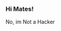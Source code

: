 ### Hi Mates!

<!--
**CodeX2T/CodeX2T** is a ✨ _special_ ✨ repository because its `Warm Welcome` (this file) appears on your GitHub profile.

Here are some ideas to get you started:

- 🔭 I’m currently working on Some Game projects
- 🌱 I’m currently learning How To Lua Script 
- 👯 I’m looking to collaborate on 3D Games
- 🤔 I’m looking for help with Online Forum
- 💬 Ask me about How To Script With Lua Script
- 📫 How to reach me: My Twitter @RedirectSky
- 😄 Pronouns: E
- ⚡ Fun fact: Im 15
--> No, im Not a Hacker

